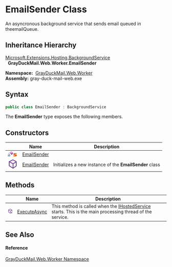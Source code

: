 EmailSender Class
=================
An asyncronous background service that sends email queued in theemailQueue.


Inheritance Hierarchy
---------------------
[Microsoft.Extensions.Hosting.BackgroundService][1]  
  **GrayDuckMail.Web.Worker.EmailSender**  

  **Namespace:**  [GrayDuckMail.Web.Worker][2]  
  **Assembly:** gray-duck-mail-web.exe

Syntax
------

```csharp
public class EmailSender : BackgroundService
```

The **EmailSender** type exposes the following members.


Constructors
------------

|                                   | Name             | Description                                             |
| --------------------------------- | ---------------- | ------------------------------------------------------- |
| ![Private method]![Static member] | [EmailSender][3] |                                                         |
| ![Public method]                  | [EmailSender][4] | Initializes a new instance of the **EmailSender** class |


Methods
-------

|                     | Name              | Description                                                                                                   |
| ------------------- | ----------------- | ------------------------------------------------------------------------------------------------------------- |
| ![Protected method] | [ExecuteAsync][5] | This method is called when the [IHostedService][6] starts. This is the main processing thread of the service. |


See Also
--------

#### Reference
[GrayDuckMail.Web.Worker Namespace][2]  

[1]: https://docs.microsoft.com/dotnet/api/microsoft.extensions.hosting.backgroundservice
[2]: ../README.md
[3]: _cctor.md
[4]: _ctor.md
[5]: ExecuteAsync.md
[6]: https://docs.microsoft.com/dotnet/api/microsoft.extensions.hosting.ihostedservice
[Private method]: ../../icons/privmethod.gif "Private method"
[Static member]: ../../icons/static.gif "Static member"
[Public method]: ../../icons/pubmethod.svg "Public method"
[Protected method]: ../../icons/protmethod.svg "Protected method"